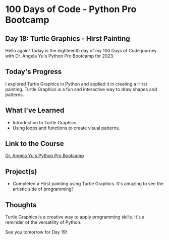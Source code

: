 # 100 Days of Code - Python Pro Bootcamp
## Day 18: Turtle Graphics - Hirst Painting

Hello again! Today is the eighteenth day of my 100 Days of Code journey with Dr. Angela Yu's Python Pro Bootcamp for 2023.

## Today's Progress
I explored Turtle Graphics in Python and applied it in creating a Hirst painting. Turtle Graphics is a fun and interactive way to draw shapes and patterns.

## What I've Learned
- Introduction to Turtle Graphics.
- Using loops and functions to create visual patterns.

## Link to the Course
[Dr. Angela Yu's Python Pro Bootcamp](https://www.udemy.com/course/100-days-of-code/)

## Project(s)
- Completed a Hirst painting using Turtle Graphics. It's amazing to see the artistic side of programming!

## Thoughts
Turtle Graphics is a creative way to apply programming skills. It's a reminder of the versatility of Python.

See you tomorrow for Day 19!
